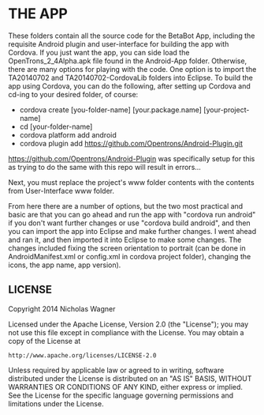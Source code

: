 THE APP
======
These folders contain all the source code for the BetaBot App, including the requisite Android plugin and user-interface for building the app with Cordova. If you just want the app, you can side load the OpenTrons_2_4Alpha.apk file found in the Android-App folder. Otherwise, there are many options for playing with the code. One option is to import the TA20140702 and TA20140702-CordovaLib folders into Eclipse. To build the app using Cordova, you can do the following, after setting up Cordova and cd-ing to your desired folder, of course:

- cordova create [you-folder-name] [your.package.name] [your-project-name]
- cd [your-folder-name]
- cordova platform add android
- cordova plugin add https://github.com/Opentrons/Android-Plugin.git

https://github.com/Opentrons/Android-Plugin was specifically setup for this as trying to do the same with this repo will result in errors...

Next, you must replace the project's www folder contents with the contents from User-Interface www folder.

From here there are a number of options, but the two most practical and basic are that you can go ahead and run the app with "cordova run android" if you don't want further changes or use "cordova build android", and then you can import the app into Eclipse and make further changes. I went ahead and ran it, and then imported it into Eclipse to make some changes. The changes included fixing the screen orientation to portrait (can be done in AndroidManifest.xml or config.xml in cordova project folder), changing the icons, the app name, app version).





LICENSE
--------
Copyright 2014 Nicholas Wagner

Licensed under the Apache License, Version 2.0 (the "License");
you may not use this file except in compliance with the License.
You may obtain a copy of the License at

    http://www.apache.org/licenses/LICENSE-2.0

Unless required by applicable law or agreed to in writing, software
distributed under the License is distributed on an "AS IS" BASIS,
WITHOUT WARRANTIES OR CONDITIONS OF ANY KIND, either express or implied.
See the License for the specific language governing permissions and
limitations under the License.

